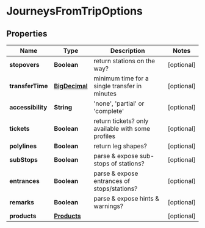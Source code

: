 # JourneysFromTripOptions

## Properties
Name | Type | Description | Notes
------------ | ------------- | ------------- | -------------
**stopovers** | **Boolean** | return stations on the way? |  [optional]
**transferTime** | [**BigDecimal**](BigDecimal.md) | minimum time for a single transfer in minutes |  [optional]
**accessibility** | **String** | &#x27;none&#x27;, &#x27;partial&#x27; or &#x27;complete&#x27; |  [optional]
**tickets** | **Boolean** | return tickets? only available with some profiles |  [optional]
**polylines** | **Boolean** | return leg shapes? |  [optional]
**subStops** | **Boolean** | parse &amp; expose sub-stops of stations? |  [optional]
**entrances** | **Boolean** | parse &amp; expose entrances of stops/stations? |  [optional]
**remarks** | **Boolean** | parse &amp; expose hints &amp; warnings? |  [optional]
**products** | [**Products**](Products.md) |  |  [optional]
